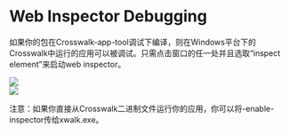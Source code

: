 # Web Inspector Debugging

如果你的包在Crosswalk-app-tool调试下编译，则在Windows平台下的Crosswalk中运行的应用可以被调试。只需点击窗口的任一处并且选取“inspect element”来启动web inspector。

<a href="/assets/win3-google.png"><img src="/assets/win3-google.png" style="display: block; margin: 0 auto"/></a>
<a href="/assets/win4-google-debug.png"><img src="/assets/win4-google-debug.png" style="display: block; margin: 0 auto"/></a>

注意：如果你直接从Crosswalk二进制文件运行你的应用，你可以将-enable-inspector传给xwalk.exe。
